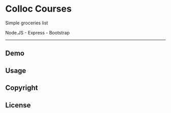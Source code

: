 # Colloc Courses

Simple groceries list

Node.JS - Express - Bootstrap

___
 ## Demo
 
 ## Usage
 
 ## Copyright
 
 ## License
